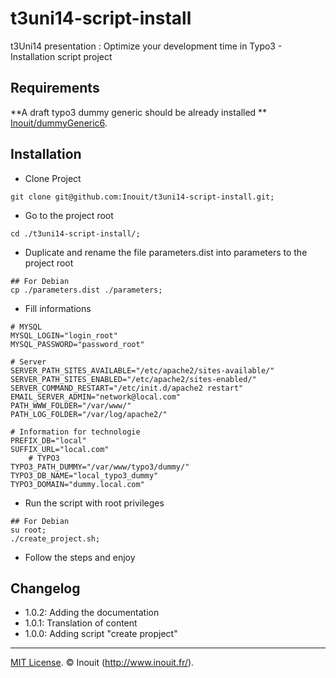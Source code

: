 t3uni14-script-install
======================
t3Uni14 presentation : Optimize your development time in Typo3 - Installation script project


## Requirements ##
**A draft typo3 dummy generic should be already installed **  [Inouit/dummyGeneric6](https://github.com/Inouit/dummyGeneric6).


## Installation ##
 - Clone Project
```
git clone git@github.com:Inouit/t3uni14-script-install.git;
```
 - Go to the project root
```
cd ./t3uni14-script-install/;
```
 - Duplicate and rename the file parameters.dist into parameters to the project root
```
## For Debian
cp ./parameters.dist ./parameters;
```
 - Fill informations
```
# MYSQL
MYSQL_LOGIN="login_root"
MYSQL_PASSWORD="password_root"

# Server
SERVER_PATH_SITES_AVAILABLE="/etc/apache2/sites-available/"
SERVER_PATH_SITES_ENABLED="/etc/apache2/sites-enabled/"
SERVER_COMMAND_RESTART="/etc/init.d/apache2 restart"
EMAIL_SERVER_ADMIN="network@local.com"
PATH_WWW_FOLDER="/var/www/"
PATH_LOG_FOLDER="/var/log/apache2/"

# Information for technologie
PREFIX_DB="local"
SUFFIX_URL="local.com"
    # TYPO3
TYPO3_PATH_DUMMY="/var/www/typo3/dummy/"
TYPO3_DB_NAME="local_typo3_dummy"
TYPO3_DOMAIN="dummy.local.com"
```
 - Run the script with root privileges
```
## For Debian
su root;
./create_project.sh;
```
 - Follow the steps and enjoy


## Changelog ##
- 1.0.2: Adding the documentation
- 1.0.1: Translation of content
- 1.0.0: Adding script "create propject"

---
[MIT License](LICENSE). © Inouit (http://www.inouit.fr/).